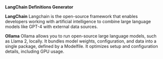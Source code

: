 **LangChain Definitions Generator**

**LangChain**
Langchain is the open-source framework that enables developers working with artificial intelligence to combine large language models like GPT-4 with external data sources.

**Ollama**
Ollama allows you to run open-source large language models, such as Llama 2, locally. It bundles model weights, configuration, and data into a single package, defined by a Modelfile. It optimizes setup and configuration details, including GPU usage.
